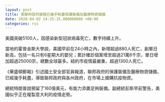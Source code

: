 ```yaml
---
layout: post
title: 美聯邦政府據報已幾乎耗盡保護裝備及醫療物資儲備
date: 2020-04-02 14:25:15.000000000 +08:00
categories: rss
---
```


美國突破5100人，因感染新型冠狀病毒死亡，數字持續上升。

當地的霍普金斯大學說，美國早前在24小時之內，新增超過880人死亡，創單日新高，包括一名只有6星期大的嬰兒；累計確診個案增至超過21萬6千宗，單日增加超過25000宗，總數全球最多。紐約市疫情最嚴重，超過1300人死亡。

《華盛頓郵報》引述國土安全部官員報道，聯邦政府的保護裝備及醫療物資儲備，已經幾乎耗盡，導致聯邦政府與各州政府，在市場上搶購抗疫物資。

總統特朗普說預留了160億美元，有能力添置足夠裝備。副總統彭斯早前警告，美國似乎正在複製意大利的疫情走勢。

